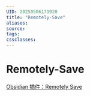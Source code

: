 ```yaml
---
UID: 20250506171920
title: "Remotely-Save"
aliases: 
source: 
tags: 
cssclasses:
---
```

# Remotely-Save
[Obsidian 插件：Remotely Save](https://pkmer.cn/Pkmer-Docs/10-obsidian/obsidian%E7%A4%BE%E5%8C%BA%E6%8F%92%E4%BB%B6/readme/remotely-save_readme/)
